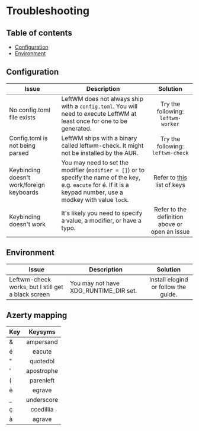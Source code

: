 # Troubleshooting
## Table of contents

- [Configuration](#configuration)
- [Environment](#environment)

## Configuration
| Issue | Description | Solution |
|-|-|:-:|
| No config.toml file exists | LeftWM does not always ship with a `config.toml`. You will need to execute LeftWM at least once for one to be generated. | Try the following: ``` leftwm-worker ``` |
| Config.toml is not being parsed | LeftWM ships with a binary called leftwm-check. It might not be installed by the AUR. | Try the following: ``` leftwm-check ``` |
| Keybinding doesn't work/foreign keyboards | You may need to set the modifier (`modifier = []`) or to specify the name of the key, e.g. `eacute` for é. If it is a keypad number, use a modkey with value `lock`.| Refer to [this](https://github.com/leftwm/leftwm/blob/master/leftwm-core/src/utils/xkeysym_lookup.rs) list of keys |
| Keybinding doesn't work | It's likely you need to specify a value, a modifier, or have a typo. | Refer to the definition above or open an issue |

## Environment
| Issue | Description | Solution |
|-|-|:-:|
| Leftwm-check works, but I still get a black screen | You may not have XDG_RUNTIME_DIR set. | Install elogind or follow the guide. |

## Azerty mapping
| Key | Keysyms |
|-|:-:|
| & | ampersand |
| é | eacute |
| " | quotedbl |
| ' | apostrophe |
| ( | parenleft |
| è | egrave |
| _ | underscore |
| ç | ccedillia |
| à | agrave |
